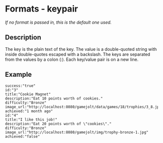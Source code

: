 # Formats - keypair

_If no format is passed in, this is the default one used._

## Description

The key is the plain text of the key. The value is a double-quoted string with inside double-quotes escaped with a backslash.
The keys are separated from the values by a colon (:).
Each key/value pair is on a new line.

## Example

```
success:"true"
id:"3"
title:"Cookie Magnet"
description:"Eat 10 points worth of cookies."
difficulty:"Bronze"
image_url:"http://localhost:8080/gamejolt/data/games/18/trophies/3_8.jpg"
achieved:"1 month ago"
id:"4"
title:"I like this job!"
description:"Eat 20 points worth of \"cookies\"."
difficulty:"Bronze"
image_url:"http://localhost:8080/gamejolt/img/trophy-bronze-1.jpg"
achieved:"false"
```
